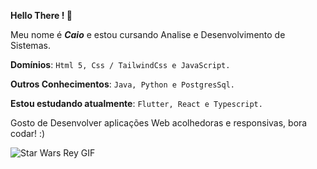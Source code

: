 **Hello There ! 👋**

Meu nome é ***Caio*** e estou cursando Analise e Desenvolvimento de Sistemas.

****Domínios****: `Html 5, Css / TailwindCss e JavaScript.`

****Outros Conhecimentos****: `Java, Python e PostgresSql.`

****Estou estudando atualmente****:  `Flutter, React e Typescript.`

Gosto de Desenvolver aplicações Web acolhedoras e responsivas, bora codar! :)

 ![Star Wars Rey GIF](https://media1.tenor.com/m/lRFkHTWGxD4AAAAC/star-wars-rey.gif)


